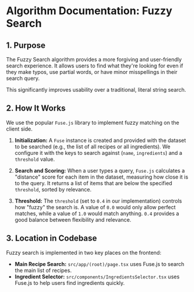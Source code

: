 # Algorithm Documentation: Fuzzy Search

## 1. Purpose

The Fuzzy Search algorithm provides a more forgiving and user-friendly search experience. It allows users to find what they're looking for even if they make typos, use partial words, or have minor misspellings in their search query.

This significantly improves usability over a traditional, literal string search.

## 2. How It Works

We use the popular `Fuse.js` library to implement fuzzy matching on the client side.

1.  **Initialization:** A `Fuse` instance is created and provided with the dataset to be searched (e.g., the list of all recipes or all ingredients). We configure it with the keys to search against (`name`, `ingredients`) and a `threshold` value.

2.  **Search and Scoring:** When a user types a query, `Fuse.js` calculates a "distance" score for each item in the dataset, measuring how close it is to the query. It returns a list of items that are below the specified `threshold`, sorted by relevance.

3.  **Threshold:** The `threshold` (set to `0.4` in our implementation) controls how "fuzzy" the search is. A value of `0.0` would only allow perfect matches, while a value of `1.0` would match anything. `0.4` provides a good balance between flexibility and relevance.

## 3. Location in Codebase

Fuzzy search is implemented in two key places on the frontend:

-   **Main Recipe Search:** `src/app/(root)/page.tsx` uses Fuse.js to search the main list of recipes.
-   **Ingredient Selector:** `src/components/IngredientsSelector.tsx` uses Fuse.js to help users find ingredients quickly. 